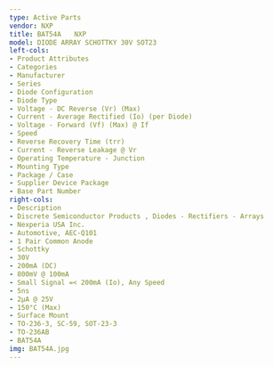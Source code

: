 ```yaml
---
type: Active Parts
vendor: NXP
title: BAT54A　　NXP
model: DIODE ARRAY SCHOTTKY 30V SOT23
left-cols:
- Product Attributes
- Categories
- Manufacturer
- Series
- Diode Configuration
- Diode Type
- Voltage - DC Reverse (Vr) (Max)
- Current - Average Rectified (Io) (per Diode)
- Voltage - Forward (Vf) (Max) @ If
- Speed
- Reverse Recovery Time (trr)
- Current - Reverse Leakage @ Vr
- Operating Temperature - Junction
- Mounting Type
- Package / Case
- Supplier Device Package
- Base Part Number
right-cols:
- Description
- Discrete Semiconductor Products , Diodes - Rectifiers - Arrays
- Nexperia USA Inc.
- Automotive, AEC-Q101
- 1 Pair Common Anode
- Schottky
- 30V
- 200mA (DC)
- 800mV @ 100mA
- Small Signal =< 200mA (Io), Any Speed
- 5ns
- 2µA @ 25V
- 150°C (Max)
- Surface Mount
- TO-236-3, SC-59, SOT-23-3
- TO-236AB
- BAT54A
img: BAT54A.jpg
---
```

